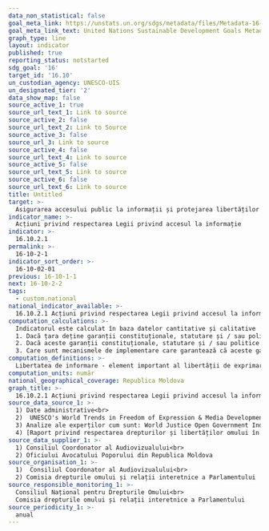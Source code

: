 ```yaml
---
data_non_statistical: false
goal_meta_link: https://unstats.un.org/sdgs/metadata/files/Metadata-16-10-02.pdf
goal_meta_link_text: United Nations Sustainable Development Goals Metadata (pdf 1361kB)
graph_type: line
layout: indicator
published: true
reporting_status: notstarted
sdg_goal: '16'
target_id: '16.10'
un_custodian_agency: UNESCO-UIS
un_designated_tier: '2'
data_show_map: false
source_active_1: true
source_url_text_1: Link to source
source_active_2: false
source_url_text_2: Link to Source
source_active_3: false
source_url_3: Link to source
source_active_4: false
source_url_text_4: Link to source
source_active_5: false
source_url_text_5: Link to source
source_active_6: false
source_url_text_6: Link to source
title: Untitled
target: >-
  Asigurarea accesului public la informații și protejarea libertăților fundamentale,  în conformitate cu legislația națională și acordurile internaționale
indicator_name: >-
  Acțiuni privind respectarea Legii privind accesul la informație
indicator: >-
  16.10.2.1
permalink: >-
  16-10-2-1
indicator_sort_order: >-
  16-10-02-01
previous: 16-10-1-1
next: 16-10-2-2
tags:
  - custom.national
national_indicator_available: >-
  16.10.2.1 Acțiuni privind respectarea Legii privind accesul la informație
computation_calculations: >-
  Indicatorul este calculat în baza datelor cantitative și calitative  care sunt generate în baza analizei studiilor existente (cum sunt: rapoartele UNESCO cu privire la Tendințele Mondiale în Libertatea de Exprimare și Dezvoltare a Mediei, etc.), date administrative, analize ale experților (de exemplu: Indicele Justiției Mondiale a Guvernului Deschis), etc. Se vor evalua următoarele variabile cheie:<br> 
  1. Dacă țara deține garanții constituționale, statutare și / sau politice pentru accesul public la informații?<br> 
  2. Dacă aceste garanții constituționale, statutare și / sau politice reflectă acordurile internaționale cunoscute (de ex. Declarația Universală a Drepturilor Omului, Pactul Internațional cu privire la Drepturile Civile și Politice etc.)?<br> 
  3. Care sunt mecanismele de implementare care garantează că aceste garanții funcționează optim?
computation_definitions: >-
  Libertatea de informare - element important al libertății de exprimare, care include dreptul de a primi, precum și de a difuza informații, opinii, idei, constituind un deziderat general la scară internațională. Autoritățile publice, potrivit competențelor ce le revin, sunt obligate să asigure informarea corectă a cetățenilor asupra treburilor publice și asupra problemelor de interes personal. Regimul adecvat al libertății de informare este un aspect vital al activității unui guvern deschis și al democratizării societății. Doar în condițiile în care există un schimb liber de informații poate fi asigurată responsabilitatea și evitată corupția în eșaloanele puterii, satisfăcut dreptul cetățenilor de a cunoaște.
computation_units: număr
national_geographical_coverage: Republica Moldova
graph_title: >-
  16.10.2.1 Acțiuni privind respectarea Legii privind accesul la informație
source_data_source_1: >-
  1) Date administrative<br> 
  2)  UNESCO's World Trends in Freedom of Expression & Media Development reports, etc.;<br> 
  3) Analize ale experților cum sunt: World Justice Open Government Index <br> 
  4) [Raport privind respectarea drepturilor și libertăților omului în Republica Moldova în anul 2018](http://ombudsman.md/wp-content/uploads/2019/03/RAPRT18RORED.pdf) - Avocatul Poporului
source_data_supplier_1: >-
  1) Consiliul Coordonator al Audiovizualului<br> 
  2) Oficiului Avocatului Poporului din Republica Moldova
source_organisation_1: >-
  1)  Consiliul Coordonator al Audiovizualului<br> 
  2) Comisia drepturile omului și relații interetnice a Parlamentului
source_responsible_monitoring_1: >-
  Consiliul Național pentru Drepturile Omului<br> 
  Comisia drepturile omului și relații interetnice a Parlamentului
source_periodicity_1: >-
  anual
---
```

